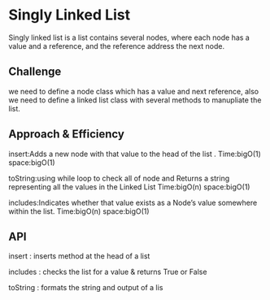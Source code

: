 # Singly Linked List
Singly linked list is a list contains several nodes, where each node has a value and a reference, and the reference address the next node.

## Challenge
we need to define a node class which has a value and next reference, also we need to define a linked list class with several methods to manupliate the list.

## Approach & Efficiency
insert:Adds a new node with that value to the head of the list .
Time:bigO(1)
space:bigO(1)

toString:using while loop to check all of node and Returns a string representing all the values in the Linked List
Time:bigO(n)
space:bigO(1)

includes:Indicates whether that value exists as a Node’s value somewhere within the list.
Time:bigO(n)
space:bigO(1)

## API
insert : inserts method at the head of a list

includes : checks the list for a value & returns True or False

toString : formats the string and output of a lis
